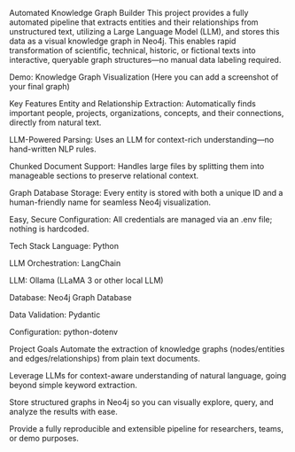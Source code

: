 Automated Knowledge Graph Builder
This project provides a fully automated pipeline that extracts entities and their relationships from unstructured text, utilizing a Large Language Model (LLM), and stores this data as a visual knowledge graph in Neo4j. This enables rapid transformation of scientific, technical, historic, or fictional texts into interactive, queryable graph structures—no manual data labeling required.

Demo: Knowledge Graph Visualization
(Here you can add a screenshot of your final graph)

Key Features
Entity and Relationship Extraction: Automatically finds important people, projects, organizations, concepts, and their connections, directly from natural text.

LLM-Powered Parsing: Uses an LLM for context-rich understanding—no hand-written NLP rules.

Chunked Document Support: Handles large files by splitting them into manageable sections to preserve relational context.

Graph Database Storage: Every entity is stored with both a unique ID and a human-friendly name for seamless Neo4j visualization.

Easy, Secure Configuration: All credentials are managed via an .env file; nothing is hardcoded.

Tech Stack
Language: Python

LLM Orchestration: LangChain

LLM: Ollama (LLaMA 3 or other local LLM)

Database: Neo4j Graph Database

Data Validation: Pydantic

Configuration: python-dotenv

Project Goals
Automate the extraction of knowledge graphs (nodes/entities and edges/relationships) from plain text documents.

Leverage LLMs for context-aware understanding of natural language, going beyond simple keyword extraction.

Store structured graphs in Neo4j so you can visually explore, query, and analyze the results with ease.

Provide a fully reproducible and extensible pipeline for researchers, teams, or demo purposes.










